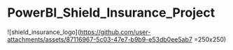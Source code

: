 # PowerBI_Shield_Insurance_Project

![shield_insurance_logo](https://github.com/user-attachments/assets/87116967-5c03-47e7-b9b9-e53db0ee5ab7 =250x250)
